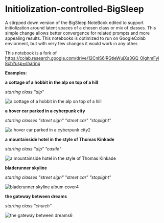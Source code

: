# Initiolization-controlled-BigSleep

A stirpped down version of the BigSleep NoteBook edited to support initiolization around latent spaces of a chosen class or mix of classes. This simple change allows better convergence for related prompts and more appealing results. This notebooks is optimized to run on GoogleColab enviorment, but with very few changes it would work in any other.

This notebook is a fork of https://colab.research.google.com/drive/12CnlS6lRGtieWujXs3GQ_OlghmFyl8ch?usp=sharing

__Examples:__

**a cottage of a hobbit in the alp on top of a hill**

*starting class "alp"*

![a cottage of a hobbit in the alp on top of a hill](https://user-images.githubusercontent.com/16742856/111633544-4be9f980-87fe-11eb-90a2-d6dca4b3abb5.png)

**a hover car parked in a cyberpunk city** 

*starting classes "street sign" "street car" "stoplight"*

![a hover car parked in a cyberpunk city2](https://user-images.githubusercontent.com/16742856/111634020-c286f700-87fe-11eb-9b8c-25fcf014e954.png)

**a mountainside hotel in the style of Thomas Kinkade**

*starting class "alp" "castle"*

![a mountainside hotel in the style of Thomas Kinkade](https://user-images.githubusercontent.com/16742856/111634054-cf0b4f80-87fe-11eb-87f3-8899b014bca2.png)

**bladerunner skyline**

*starting classes "street sign" "street car" "stoplight"*

![bladerunner skyline album cover4](https://user-images.githubusercontent.com/16742856/111634205-f5c98600-87fe-11eb-9644-48b568518b31.png)

**the gateway between dreams**

*starting class "church"*

![the gateway between dreams6](https://user-images.githubusercontent.com/16742856/111634298-0bd74680-87ff-11eb-902a-e16f74816d1b.png)





